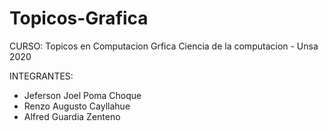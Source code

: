 # Topicos-Grafica

CURSO: Topicos en Computacion Grfica
Ciencia de la computacion - Unsa 2020

INTEGRANTES: 
- Jeferson Joel Poma Choque
- Renzo Augusto Cayllahue
- Alfred Guardia Zenteno
